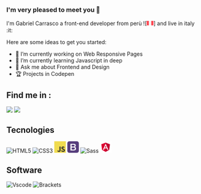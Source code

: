 ### I'm very pleased to meet you 👋

<p>
I'm Gabriel Carrasco a front-end developer from perù 
	![<img src="./src/icons/peru.svg" style="vertical-align: -.20em;" width="18">]
	and live in italy :it:
</p>


Here are some ideas to get you started:

- 🔭 I’m currently working on Web Responsive Pages
- 🌱 I’m currently learning Javascript in deep
- 💬 Ask me about Frontend and Design
- 🏆 Projects in Codepen

## Find me in :

[<img src="https://www.flaticon.com/svg/vstatic/svg/174/174857.svg?token=exp=1610408633~hmac=e90d60887d94140f832feadd40c30031" width="30">][in]
[<img src="https://www.flaticon.com/svg/vstatic/svg/732/732223.svg?token=exp=1610409461~hmac=286ab8bf5074f705ebce4b4e85331017" width="30">][outlook]

## Tecnologies

<p>
<img src="https://www.flaticon.com/svg/vstatic/svg/1216/1216733.svg?token=exp=1610410139~hmac=d021f85f608c3cfc9a4498d6ead9e87a" width="30" alt="HTML5" title="HTML5">
<img src="https://www.flaticon.com/svg/vstatic/svg/732/732190.svg?token=exp=1610410624~hmac=4cf4f7170e05ce0eb0a8bcd1a3a5194f" width="30" alt="CSS3" title="CSS3">
<img src="https://raw.githubusercontent.com/github/explore/80688e429a7d4ef2fca1e82350fe8e3517d3494d/topics/javascript/javascript.png" width="30" alt="JAVASCRIPT" title="JAVASCRIPT">
<img src="https://raw.githubusercontent.com/github/explore/80688e429a7d4ef2fca1e82350fe8e3517d3494d/topics/bootstrap/bootstrap.png" width="30" alt="Bootstrap" title="Bootstrap">
<img src="https://www.flaticon.com/svg/vstatic/svg/919/919831.svg?token=exp=1610438440~hmac=4d63debeaea087048e5f127814d9e817" width="30" alt="Sass" title="Sass">
<img src="https://raw.githubusercontent.com/github/explore/80688e429a7d4ef2fca1e82350fe8e3517d3494d/topics/angular/angular.png" width="30" alt="Angular" title="Angular">
</p>

## Software

<p>
<img src="https://avatars1.githubusercontent.com/u/25044327?s=200&v=4" width="30" alt="Vscode" title="Vscode">
<img src="https://wpdatatables.com/wp-content/uploads/2018/06/27885232610_e6d8fa513b_b.jpg" width="60" alt="Brackets" title="Brackets">
</p>


[in]:https://www.linkedin.com/in/gabriel-carrasco-667562117 "Linkedin profile"
[outlook]:mailto:gabriel136@hotmail.it "My email"

<!-- 
[![in](https://www.flaticon.com/svg/vstatic/svg/174/174857.svg?token=exp=1610408633~hmac=e90d60887d94140f832feadd40c30031)](https://www.linkedin.com/in/gabriel-carrasco-667562117) 

<div>Icons made by <a href="https://www.flaticon.com/authors/freepik" title="Freepik">Freepik</a> from <a href="https://www.flaticon.com/" title="Flaticon">www.flaticon.com</a></div>			
-->

 
